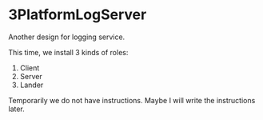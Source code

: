 # 3PlatformLogServer
Another design for logging service.

This time, we install 3 kinds of roles:
1. Client
2. Server
3. Lander

Temporarily we do not have instructions.
Maybe I will write the instructions later.

